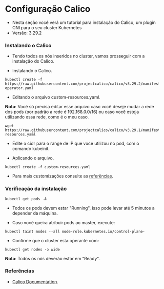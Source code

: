 # Configuração Calico

- Nesta seção você verá um tutorial para instalação do Calico, um plugin CNI para o seu cluster Kubernetes
- Versão: 3.29.2

### Instalando o Calico 
- Tendo todos os nós inseridos no cluster, vamos prosseguir com a instalação do Calico.

- Instalando o Calico.
```
kubectl create -f https://raw.githubusercontent.com/projectcalico/calico/v3.29.2/manifests/tigera-operator.yaml
```

- Editando o arquivo custom-resources.yaml.

**Nota:** Você só precisa editar esse arquivo caso você deseje mudar a rede dos pods (por padrão a rede é 192.168.0.0/16) ou caso você esteja utilizando essa rede, como é o meu caso.

```
wget https://raw.githubusercontent.com/projectcalico/calico/v3.29.1/manifests/custom-resources.yaml
```
  
- Edite o cidr para o range de IP que voce utilizou no pod, com o comando kubeinit.
  
- Aplicando o arquivo.
  
```
kubectl create -f custom-resources.yaml
```

- Para mais customizações consulte as [referências](#referências).

### Verificação da instalação

```
kubectl get pods -A
```

- Todos os pods devem estar "Running", isso pode levar até 5 minutos a depender da máquina.

- Caso você queira atribuir pods ao master, execute:

```
kubectl taint nodes --all node-role.kubernetes.io/control-plane-
```
- Confirme que o cluster esta operante com:
```
kubectl get nodes -o wide
```
**Nota:** Todos os nós deverão estar em "Ready".

### Referências
- [Calico Documentation](https://docs.tigera.io/calico/latest/getting-started/kubernetes/quickstart).



